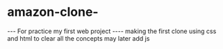 # amazon-clone-
---  For practice my first web project ----
making the first clone using css and html to clear all the concepts may later add js 
